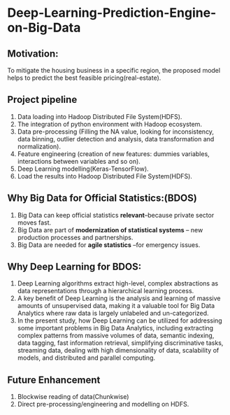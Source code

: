 # Deep-Learning-Prediction-Engine-on-Big-Data

## Motivation:
To mitigate the housing business in a specific region, the proposed model helps to predict the best feasible pricing(real-estate).

## Project pipeline
1. Data loading into Hadoop Distributed File System(HDFS).
2. The integration of python environment with Hadoop ecosystem.
3. Data pre-processing (Filling the NA value, looking for inconsistency, data binning, outlier detection and analysis, data transformation and normalization).
4. Feature engineering (creation of new features: dummies variables, interactions between variables and so on).
5. Deep Learning modelling(Keras-TensorFlow).
6. Load the results into Hadoop Distributed File System(HDFS).

## Why Big Data for Official Statistics:(BDOS)
1. Big Data can keep official statistics **relevant**–because private sector moves fast.
2. Big Data are part of **modernization of statistical systems** – new production processes and partnerships.
3. Big Data are needed for **agile statistics** –for emergency issues.

## Why Deep Learning for BDOS:
1. Deep Learning algorithms extract high-level, complex abstractions as data representations through a hierarchical learning process.
2. A key benefit of Deep Learning is the analysis and learning of massive amounts of unsupervised data, making it a valuable tool for Big Data Analytics where raw data is largely unlabeled and un-categorized.
3. In the present study, how Deep Learning can be utilized for addressing some important problems in Big Data Analytics, including extracting complex patterns from massive volumes of data, semantic indexing, data tagging, fast information retrieval,  simplifying discriminative tasks, streaming data, dealing with high dimensionality of data, scalability of models, and distributed and parallel computing.

## Future Enhancement 
1. Blockwise reading of data(Chunkwise)
2. Direct pre-processing/engineering and modelling on HDFS.

